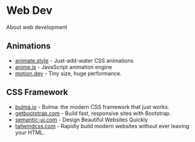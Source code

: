 # Web Dev
About web development

## Animations
  - [animate.style](https://animate.style/) - Just-add-water CSS animations
  - [anime.js](https://github.com/juliangarnier/anime/) - JavaScript animation engine
  - [motion.dev](https://motion.dev/) - Tiny size, huge performance.

## CSS Framework
  - [bulma.io](https://bulma.io/) - Bulma: the modern CSS framework that just works.
  - [getbootstrap.com](https://getbootstrap.com/) - Build fast, responsive sites with Bootstrap.
  - [semantic-ui.com](https://semantic-ui.com/) - Design Beautiful Websites Quickly
  - [tailwindcss.com](https://tailwindcss.com/) - Rapidly build modern websites without ever leaving your HTML.
